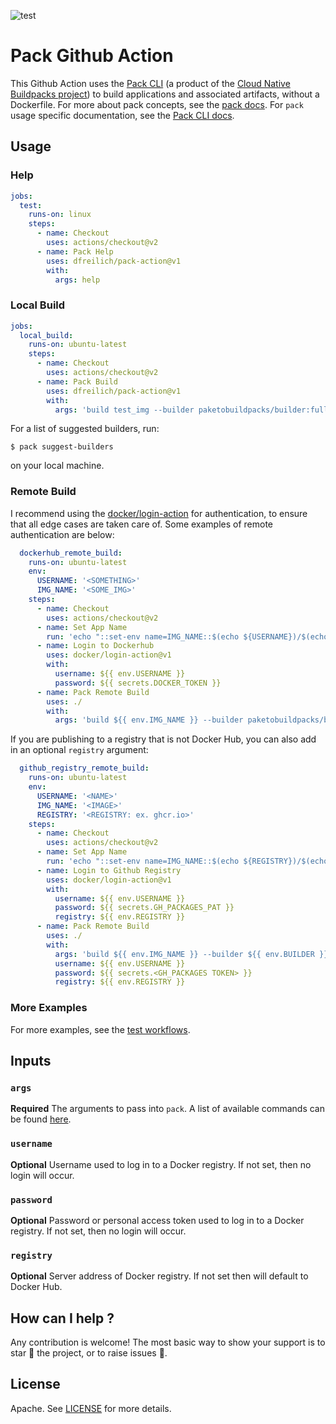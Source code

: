 ![test](https://github.com/dfreilich/pack-action/workflows/test/badge.svg)

# Pack Github Action
This Github Action uses the [Pack CLI](https://github.com/buildpacks/pack) (a product of the [Cloud Native Buildpacks project](https://buildpacks.io)) to build applications and associated artifacts, without a Dockerfile. For more about pack concepts, see the [pack docs](https://buildpacks.io/docs). For `pack` usage specific documentation, see the [Pack CLI docs](https://buildpacks.io/docs/reference/pack/pack/).

## Usage
### Help
```yaml
jobs:
  test:
    runs-on: linux
    steps:
      - name: Checkout
        uses: actions/checkout@v2
      - name: Pack Help
        uses: dfreilich/pack-action@v1
        with:
          args: help
```

### Local Build
```yaml
jobs:
  local_build:
    runs-on: ubuntu-latest
    steps:
      - name: Checkout
        uses: actions/checkout@v2
      - name: Pack Build
        uses: dfreilich/pack-action@v1
        with:
          args: 'build test_img --builder paketobuildpacks/builder:full'
```

For a list of suggested builders, run:
```shell script
$ pack suggest-builders
```
on your local machine.

### Remote Build
I recommend using the [docker/login-action](https://github.com/docker/login-action) for authentication, to ensure that all edge cases are taken care of. Some examples of remote authentication are below:
```yaml
  dockerhub_remote_build:
    runs-on: ubuntu-latest
    env:
      USERNAME: '<SOMETHING>'
      IMG_NAME: '<SOME_IMG>'
    steps:
      - name: Checkout
        uses: actions/checkout@v2
      - name: Set App Name
        run: 'echo "::set-env name=IMG_NAME::$(echo ${USERNAME})/$(echo ${IMG_NAME})"'
      - name: Login to Dockerhub
        uses: docker/login-action@v1
        with:
          username: ${{ env.USERNAME }}
          password: ${{ secrets.DOCKER_TOKEN }}
      - name: Pack Remote Build
        uses: ./
        with:
          args: 'build ${{ env.IMG_NAME }} --builder paketobuildpacks/builder:full --publish'
```

If you are publishing to a registry that is not Docker Hub, you can also add in an optional `registry` argument:
```yaml
  github_registry_remote_build:
    runs-on: ubuntu-latest
    env:
      USERNAME: '<NAME>'
      IMG_NAME: '<IMAGE>'
      REGISTRY: '<REGISTRY: ex. ghcr.io>'
    steps:
      - name: Checkout
        uses: actions/checkout@v2
      - name: Set App Name
        run: 'echo "::set-env name=IMG_NAME::$(echo ${REGISTRY})/$(echo ${USERNAME})/$(echo ${IMG_NAME})"'
      - name: Login to Github Registry
        uses: docker/login-action@v1
        with:
          username: ${{ env.USERNAME }}
          password: ${{ secrets.GH_PACKAGES_PAT }}
          registry: ${{ env.REGISTRY }}
      - name: Pack Remote Build
        uses: ./
        with:
          args: 'build ${{ env.IMG_NAME }} --builder ${{ env.BUILDER }} --publish'
          username: ${{ env.USERNAME }}
          password: ${{ secrets.<GH_PACKAGES TOKEN> }}
          registry: ${{ env.REGISTRY }}
```

### More Examples
For more examples, see the [test workflows](.github/workflows/main.yml).

## Inputs
### `args`
**Required** The arguments to pass into `pack`. A list of available commands can be found [here](https://buildpacks.io/docs/reference/pack/pack/).

### `username`
**Optional** Username used to log in to a Docker registry. If not set, then no login will occur.

### `password`
**Optional** Password or personal access token used to log in to a Docker registry. If not set, then no login will occur.

### `registry`
**Optional** Server address of Docker registry. If not set then will default to Docker Hub.

## How can I help ?
Any contribution is welcome! The most basic way to show your support is to star :star2: the project, or to raise issues :speech_balloon:.

## License
Apache. See [LICENSE](LICENSE) for more details.